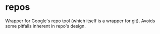 # repos
Wrapper for Google's repo tool (which itself is a wrapper for git). Avoids some pitfalls inherent in repo's design.

